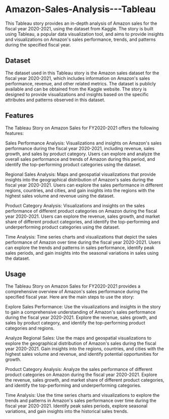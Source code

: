 # Amazon-Sales-Analysis---Tableau

This Tableau story provides an in-depth analysis of Amazon sales for the fiscal year 2020-2021, using the dataset from Kaggle. The story is built using Tableau, a popular data visualization tool, and aims to provide insights and visualizations on Amazon's sales performance, trends, and patterns during the specified fiscal year.

## Dataset
The dataset used in this Tableau story is the Amazon sales dataset for the fiscal year 2020-2021, which includes information on Amazon's sales performance, revenue, and other related metrics. The dataset is publicly available and can be obtained from the Kaggle website. The story is designed to provide visualizations and insights based on the specific attributes and patterns observed in this dataset.

## Features
The Tableau Story on Amazon Sales for FY2020-2021 offers the following features:

Sales Performance Analysis: Visualizations and insights on Amazon's sales performance during the fiscal year 2020-2021, including revenue, sales growth, and sales by product category. Users can explore and analyze the overall sales performance and trends of Amazon during this period, and identify the top-performing product categories using the dataset.

Regional Sales Analysis: Maps and geospatial visualizations that provide insights into the geographical distribution of Amazon's sales during the fiscal year 2020-2021. Users can explore the sales performance in different regions, countries, and cities, and gain insights into the regions with the highest sales volume and revenue using the dataset.

Product Category Analysis: Visualizations and insights on the sales performance of different product categories on Amazon during the fiscal year 2020-2021. Users can explore the revenue, sales growth, and market share of different product categories, and identify the top-performing and underperforming product categories using the dataset.

Time Analysis: Time series charts and visualizations that depict the sales performance of Amazon over time during the fiscal year 2020-2021. Users can explore the trends and patterns in sales performance, identify peak sales periods, and gain insights into the seasonal variations in sales using the dataset.

## Usage
The Tableau Story on Amazon Sales for FY2020-2021 provides a comprehensive overview of Amazon's sales performance during the specified fiscal year. Here are the main steps to use the story:

Explore Sales Performance: Use the visualizations and insights in the story to gain a comprehensive understanding of Amazon's sales performance during the fiscal year 2020-2021. Explore the revenue, sales growth, and sales by product category, and identify the top-performing product categories and regions.

Analyze Regional Sales: Use the maps and geospatial visualizations to explore the geographical distribution of Amazon's sales during the fiscal year 2020-2021. Gain insights into the regions, countries, and cities with the highest sales volume and revenue, and identify potential opportunities for growth.

Product Category Analysis: Analyze the sales performance of different product categories on Amazon during the fiscal year 2020-2021. Explore the revenue, sales growth, and market share of different product categories, and identify the top-performing and underperforming categories.

Time Analysis: Use the time series charts and visualizations to explore the trends and patterns in Amazon's sales performance over time during the fiscal year 2020-2021. Identify peak sales periods, explore seasonal variations, and gain insights into the historical sales trends.
